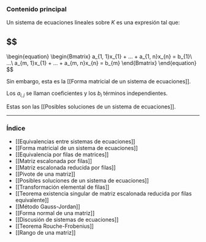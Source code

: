### Contenido principal

Un sistema de ecuaciones lineales sobre $K$ es una expresión tal que:
## $$
\begin{equation}
	\begin{Bmatrix}
		a_{1, 1}x_{1} + ... + a_{1, n}x_{n} = b_{1}\\
		...\\
		a_{m, 1}x_{1} + ... + a_{m, n}x_{n} = b_{m}
	\end{Bmatrix}
\end{equation}
$$

Sin embargo, esta es la [[Forma matricial de un sistema de ecuaciones]].

Los $a_{i, j}$ se llaman coeficientes y los $b_{i}$ términos independientes.

Estas son las [[Posibles soluciones de un sistema de ecuaciones]].

--- 
### Índice
- [[Equivalencias entre sistemas de ecuaciones]]
- [[Forma matricial de un sistema de ecuaciones]]
- [[Equivalencia por filas de matrices]]
- [[Matriz escalonada por filas]]
- [[Matriz escalonada reducida por filas]]
- [[Pivote de una matriz]]
- [[Posibles soluciones de un sistema de ecuaciones]]
- [[Transformación elemental de filas]]
- [[Teorema existencia singular de matriz escalonada reducida por filas equivalente]]
- [[Método Gauss-Jordan]]
- [[Forma normal de una matriz]]
- [[Discusión de sistemas de ecuaciones]]
- [[Teorema Rouche-Frobenius]]
- [[Rango de una matriz]]